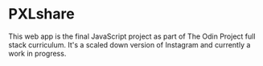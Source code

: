 # PXLshare

This web app is the final JavaScript project as part of The Odin Project full stack curriculum. It's a scaled down version of Instagram and currently a work in progress.